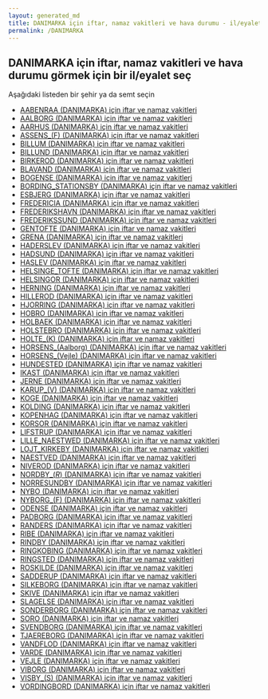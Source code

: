 ```yaml
---
layout: generated_md
title: DANIMARKA için iftar, namaz vakitleri ve hava durumu - il/eyalet seç
permalink: /DANIMARKA
---
```


## DANIMARKA için iftar, namaz vakitleri ve hava durumu  görmek için bir il/eyalet seç

Aşağıdaki listeden bir şehir ya da semt seçin


* [AABENRAA (DANIMARKA) için iftar ve namaz vakitleri](/DANIMARKA/AABENRAA)
* [AALBORG (DANIMARKA) için iftar ve namaz vakitleri](/DANIMARKA/AALBORG)
* [AARHUS (DANIMARKA) için iftar ve namaz vakitleri](/DANIMARKA/AARHUS)
* [ASSENS_(F) (DANIMARKA) için iftar ve namaz vakitleri](/DANIMARKA/ASSENS_(F))
* [BILLUM (DANIMARKA) için iftar ve namaz vakitleri](/DANIMARKA/BILLUM)
* [BILLUND (DANIMARKA) için iftar ve namaz vakitleri](/DANIMARKA/BILLUND)
* [BIRKEROD (DANIMARKA) için iftar ve namaz vakitleri](/DANIMARKA/BIRKEROD)
* [BLAVAND (DANIMARKA) için iftar ve namaz vakitleri](/DANIMARKA/BLAVAND)
* [BOGENSE (DANIMARKA) için iftar ve namaz vakitleri](/DANIMARKA/BOGENSE)
* [BORDING_STATIONSBY (DANIMARKA) için iftar ve namaz vakitleri](/DANIMARKA/BORDING_STATIONSBY)
* [ESBJERG (DANIMARKA) için iftar ve namaz vakitleri](/DANIMARKA/ESBJERG)
* [FREDERICIA (DANIMARKA) için iftar ve namaz vakitleri](/DANIMARKA/FREDERICIA)
* [FREDERIKSHAVN (DANIMARKA) için iftar ve namaz vakitleri](/DANIMARKA/FREDERIKSHAVN)
* [FREDERIKSSUND (DANIMARKA) için iftar ve namaz vakitleri](/DANIMARKA/FREDERIKSSUND)
* [GENTOFTE (DANIMARKA) için iftar ve namaz vakitleri](/DANIMARKA/GENTOFTE)
* [GRENA (DANIMARKA) için iftar ve namaz vakitleri](/DANIMARKA/GRENA)
* [HADERSLEV (DANIMARKA) için iftar ve namaz vakitleri](/DANIMARKA/HADERSLEV)
* [HADSUND (DANIMARKA) için iftar ve namaz vakitleri](/DANIMARKA/HADSUND)
* [HASLEV (DANIMARKA) için iftar ve namaz vakitleri](/DANIMARKA/HASLEV)
* [HELSINGE_TOFTE (DANIMARKA) için iftar ve namaz vakitleri](/DANIMARKA/HELSINGE_TOFTE)
* [HELSINGOR (DANIMARKA) için iftar ve namaz vakitleri](/DANIMARKA/HELSINGOR)
* [HERNING (DANIMARKA) için iftar ve namaz vakitleri](/DANIMARKA/HERNING)
* [HILLEROD (DANIMARKA) için iftar ve namaz vakitleri](/DANIMARKA/HILLEROD)
* [HJORRING (DANIMARKA) için iftar ve namaz vakitleri](/DANIMARKA/HJORRING)
* [HOBRO (DANIMARKA) için iftar ve namaz vakitleri](/DANIMARKA/HOBRO)
* [HOLBAEK (DANIMARKA) için iftar ve namaz vakitleri](/DANIMARKA/HOLBAEK)
* [HOLSTEBRO (DANIMARKA) için iftar ve namaz vakitleri](/DANIMARKA/HOLSTEBRO)
* [HOLTE_(K) (DANIMARKA) için iftar ve namaz vakitleri](/DANIMARKA/HOLTE_(K))
* [HORSENS_(Aalborg) (DANIMARKA) için iftar ve namaz vakitleri](/DANIMARKA/HORSENS_(Aalborg))
* [HORSENS_(Vejle) (DANIMARKA) için iftar ve namaz vakitleri](/DANIMARKA/HORSENS_(Vejle))
* [HUNDESTED (DANIMARKA) için iftar ve namaz vakitleri](/DANIMARKA/HUNDESTED)
* [IKAST (DANIMARKA) için iftar ve namaz vakitleri](/DANIMARKA/IKAST)
* [JERNE (DANIMARKA) için iftar ve namaz vakitleri](/DANIMARKA/JERNE)
* [KARUP_(V) (DANIMARKA) için iftar ve namaz vakitleri](/DANIMARKA/KARUP_(V))
* [KOGE (DANIMARKA) için iftar ve namaz vakitleri](/DANIMARKA/KOGE)
* [KOLDING (DANIMARKA) için iftar ve namaz vakitleri](/DANIMARKA/KOLDING)
* [KOPENHAG (DANIMARKA) için iftar ve namaz vakitleri](/DANIMARKA/KOPENHAG)
* [KORSOR (DANIMARKA) için iftar ve namaz vakitleri](/DANIMARKA/KORSOR)
* [LIFSTRUP (DANIMARKA) için iftar ve namaz vakitleri](/DANIMARKA/LIFSTRUP)
* [LILLE_NAESTWED (DANIMARKA) için iftar ve namaz vakitleri](/DANIMARKA/LILLE_NAESTWED)
* [LOJT_KIRKEBY (DANIMARKA) için iftar ve namaz vakitleri](/DANIMARKA/LOJT_KIRKEBY)
* [NAESTVED (DANIMARKA) için iftar ve namaz vakitleri](/DANIMARKA/NAESTVED)
* [NIVEROD (DANIMARKA) için iftar ve namaz vakitleri](/DANIMARKA/NIVEROD)
* [NORDBY_(_R_) (DANIMARKA) için iftar ve namaz vakitleri](/DANIMARKA/NORDBY_(_R_))
* [NORRESUNDBY (DANIMARKA) için iftar ve namaz vakitleri](/DANIMARKA/NORRESUNDBY)
* [NYBO (DANIMARKA) için iftar ve namaz vakitleri](/DANIMARKA/NYBO)
* [NYBORG_(F) (DANIMARKA) için iftar ve namaz vakitleri](/DANIMARKA/NYBORG_(F))
* [ODENSE (DANIMARKA) için iftar ve namaz vakitleri](/DANIMARKA/ODENSE)
* [PADBORG (DANIMARKA) için iftar ve namaz vakitleri](/DANIMARKA/PADBORG)
* [RANDERS (DANIMARKA) için iftar ve namaz vakitleri](/DANIMARKA/RANDERS)
* [RIBE (DANIMARKA) için iftar ve namaz vakitleri](/DANIMARKA/RIBE)
* [RINDBY (DANIMARKA) için iftar ve namaz vakitleri](/DANIMARKA/RINDBY)
* [RINGKOBING (DANIMARKA) için iftar ve namaz vakitleri](/DANIMARKA/RINGKOBING)
* [RINGSTED (DANIMARKA) için iftar ve namaz vakitleri](/DANIMARKA/RINGSTED)
* [ROSKILDE (DANIMARKA) için iftar ve namaz vakitleri](/DANIMARKA/ROSKILDE)
* [SADDERUP (DANIMARKA) için iftar ve namaz vakitleri](/DANIMARKA/SADDERUP)
* [SILKEBORG (DANIMARKA) için iftar ve namaz vakitleri](/DANIMARKA/SILKEBORG)
* [SKIVE (DANIMARKA) için iftar ve namaz vakitleri](/DANIMARKA/SKIVE)
* [SLAGELSE (DANIMARKA) için iftar ve namaz vakitleri](/DANIMARKA/SLAGELSE)
* [SONDERBORG (DANIMARKA) için iftar ve namaz vakitleri](/DANIMARKA/SONDERBORG)
* [SORO (DANIMARKA) için iftar ve namaz vakitleri](/DANIMARKA/SORO)
* [SVENDBORG (DANIMARKA) için iftar ve namaz vakitleri](/DANIMARKA/SVENDBORG)
* [TJAEREBORG (DANIMARKA) için iftar ve namaz vakitleri](/DANIMARKA/TJAEREBORG)
* [VANDFLOD (DANIMARKA) için iftar ve namaz vakitleri](/DANIMARKA/VANDFLOD)
* [VARDE (DANIMARKA) için iftar ve namaz vakitleri](/DANIMARKA/VARDE)
* [VEJLE (DANIMARKA) için iftar ve namaz vakitleri](/DANIMARKA/VEJLE)
* [VIBORG (DANIMARKA) için iftar ve namaz vakitleri](/DANIMARKA/VIBORG)
* [VISBY_(S) (DANIMARKA) için iftar ve namaz vakitleri](/DANIMARKA/VISBY_(S))
* [VORDINGBORD (DANIMARKA) için iftar ve namaz vakitleri](/DANIMARKA/VORDINGBORD)